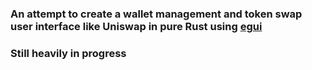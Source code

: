 ### An attempt to create a wallet management and token swap user interface like Uniswap in pure Rust using [egui](https://github.com/emilk/egui)

### Still heavily in progress